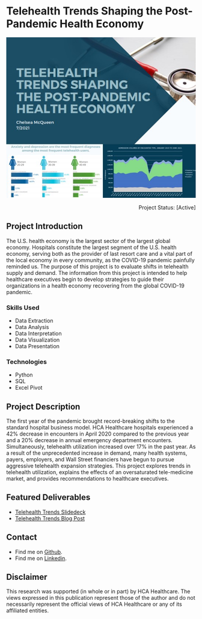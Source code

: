 # Telehealth Trends Shaping the Post-Pandemic Health Economy

<p align="center">
<img src="images/telehealth_thumbnail.jpg?raw=true"/>
</p>

<p align="right"> 
Project Status: [Active]
 </p>
 
## Project Introduction
The U.S. health economy is the largest sector of the largest global economy. Hospitals constitute the largest segment of the U.S. health economy, serving both as the provider of last resort care and a vital part of the local economy in every community, as the COVID-19 pandemic painfully reminded us. The purpose of this project is to evaluate shifts in telehealth supply and demand. The information from this project is intended to help healthcare executives begin to develop strategies to guide their organizations in a health economy recovering from the global COVID-19 pandemic.


### Skills Used
* Data Extraction
* Data Analysis
* Data Interpretation
* Data Visualization
* Data Presentation

### Technologies
* Python
* SQL
* Excel Pivot


## Project Description
The first year of the pandemic brought record-breaking shifts to the standard hospital business model. HCA Healthcare hospitals experienced a 42% decrease in encounters in April 2020 compared to the previous year and a 20% decrease in annual emergency department encounters. Simultaneously, telehealth utilization increased over 17% in the past year. As a result of the unprecedented increase in demand, many health systems, payers, employers, and Wall Street financiers have begun to pursue aggressive telehealth expansion strategies. This project explores trends in telehealth utilization, explains the effects of an oversaturated tele-medicine market, and provides recommendations to healthcare executives.

## Featured Deliverables
* [Telehealth Trends Slidedeck](https://drive.google.com/file/d/1LwR3QHq3qfypS8KhZpYCOpEwi7RZdF2C/view?usp=sharing)
* [Telehealth Trends Blog Post](link)


## Contact
* Find me on [Github](https://github.com/chelseamcqueen).
* Find me on [Linkedin](https://www.linkedin.com/in/chelseamcqueen/).


## Disclaimer
This research was supported (in whole or in part) by HCA Healthcare. The views expressed in this publication represent those of the author and do not necessarily represent the official views of HCA Healthcare or any of its affiliated entities.

